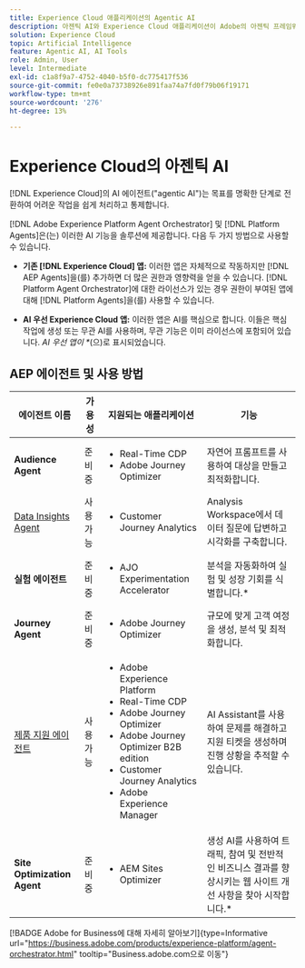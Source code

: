 ```yaml
---
title: Experience Cloud 애플리케이션의 Agentic AI
description: 아젠틱 AI와 Experience Cloud 애플리케이션이 Adobe의 아젠틱 프레임워크를 사용하는 방법에 대해 알아봅니다.
solution: Experience Cloud
topic: Artificial Intelligence
feature: Agentic AI, AI Tools
role: Admin, User
level: Intermediate
exl-id: c1a8f9a7-4752-4040-b5f0-dc775417f536
source-git-commit: fe0e0a73738926e891faa74a7fd0f79b06f19171
workflow-type: tm+mt
source-wordcount: '276'
ht-degree: 13%

---
```


# Experience Cloud의 아젠틱 AI

[!DNL Experience Cloud]의 AI 에이전트(&quot;agentic AI&quot;)는 목표를 명확한 단계로 전환하여 어려운 작업을 쉽게 처리하고 통제합니다.

[!DNL Adobe Experience Platform Agent Orchestrator] 및 [!DNL Platform Agents]은(는) 이러한 AI 기능을 솔루션에 제공합니다. 다음 두 가지 방법으로 사용할 수 있습니다.

* **기존 [!DNL Experience Cloud] 앱:** 이러한 앱은 자체적으로 작동하지만 [!DNL AEP Agents]을(를) 추가하면 더 많은 권한과 영향력을 얻을 수 있습니다. [!DNL Platform Agent Orchestrator]에 대한 라이선스가 있는 경우 권한이 부여된 앱에 대해 [!DNL Platform Agents]을(를) 사용할 수 있습니다.

* **AI 우선 Experience Cloud 앱:** 이러한 앱은 AI를 핵심으로 합니다. 이들은 핵심 작업에 생성 또는 무관 AI를 사용하며, 무관 기능은 이미 라이선스에 포함되어 있습니다. _AI 우선 앱이 *_(으)로 표시되었습니다.

## AEP 에이전트 및 사용 방법

| 에이전트 이름 | 가용성 | 지원되는 애플리케이션 | 기능 |
|---|----------|------------|----------|
| **Audience Agent** | 준비 중 | <ul><li>Real-Time CDP</li><li>Adobe Journey Optimizer</li></ul> | 자연어 프롬프트를 사용하여 대상을 만들고 최적화합니다. |
| [Data Insights Agent](https://experienceleague.adobe.com/ko/docs/analytics-platform/using/cja-overview/cja-b2c-overview/data-analysis-ai) | 사용 가능 | <ul><li>Customer Journey Analytics</li></ul> | Analysis Workspace에서 데이터 질문에 답변하고 시각화를 구축합니다. |
| **실험 에이전트** | 준비 중 | <ul><li>AJO Experimentation Accelerator</li></ul> | 분석을 자동화하여 실험 및 성장 기회를 식별합니다.* |
| **Journey Agent** | 준비 중 | <ul><li>Adobe Journey Optimizer</li></ul> | 규모에 맞게 고객 여정을 생성, 분석 및 최적화합니다. |
| [제품 지원 에이전트](https://experienceleague.adobe.com/ko/docs/experience-platform/ai-assistant/new-features/customer-support) | 사용 가능 | <ul><li>Adobe Experience Platform</li><li>Real-Time CDP</li><li>Adobe Journey Optimizer</li><li>Adobe Journey Optimizer B2B edition</li><li>Customer Journey Analytics</li><li>Adobe Experience Manager</li></ul> | AI Assistant를 사용하여 문제를 해결하고 지원 티켓을 생성하며 진행 상황을 추적할 수 있습니다. |
| **Site Optimization Agent** | 준비 중 | <ul><li>AEM Sites Optimizer</li></ul> | 생성 AI를 사용하여 트래픽, 참여 및 전반적인 비즈니스 결과를 향상시키는 웹 사이트 개선 사항을 찾아 시작합니다.* |



[!BADGE Adobe for Business에 대해 자세히 알아보기]{type=Informative url="https://business.adobe.com/products/experience-platform/agent-orchestrator.html" tooltip="Business.adobe.com으로 이동"}

<!-- 
* [Product Support Agent](https://experienceleague.adobe.com/ko/docs/experience-platform/ai-assistant/new-features/customer-support) is a self-serve debugging and troubleshooting capability of [!UICONTROL AI Assistant] that you can use for Experience Platform features and applications. Troubleshoot support issues without leaving your workflows, create customer support tickets, and track case progress using AI Assistant.
* [Data Insights Agent](https://experienceleague.adobe.com/ko/docs/analytics-platform/using/cja-overview/cja-b2c-overview/data-analysis-ai) is accessible from the AI Assistant in Customer Journey Analytics. It is a generative AI conversation agent that quickly and efficiently answers questions about your data. It builds relevant visualizations in Analysis Workspace using components from your data view and using your actual data. -->








